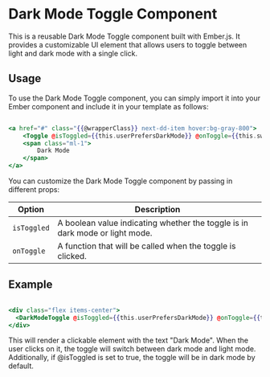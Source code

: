 # Dark Mode Toggle Component

This is a reusable Dark Mode Toggle component built with Ember.js. It provides a customizable UI element that allows users to toggle between light and dark mode with a single click.

## Usage

To use the Dark Mode Toggle component, you can simply import it into your Ember component and include it in your template as follows:


```hbs

<a href="#" class="{{@wrapperClass}} next-dd-item hover:bg-gray-800">
    <Toggle @isToggled={{this.userPrefersDarkMode}} @onToggle={{this.switchDarkMode}} />
    <span class="ml-1">
        Dark Mode
    </span>
</a>

```

You can customize the Dark Mode Toggle component by passing in different props:


| Option     | Description                                                           |
| ---------- | --------------------------------------------------------------------- |
| `isToggled` | A boolean value indicating whether the toggle is in dark mode or light mode. |
| `onToggle`  | A function that will be called when the toggle is clicked.            |


## Example

```hbs

<div class="flex items-center">
  <DarkModeToggle @isToggled={{this.userPrefersDarkMode}} @onToggle={{this.switchDarkMode}} />
</div>

```

This will render a clickable element with the text "Dark Mode". When the user clicks on it, the toggle will switch between dark mode and light mode. Additionally, if @isToggled is set to true, the toggle will be in dark mode by default.
